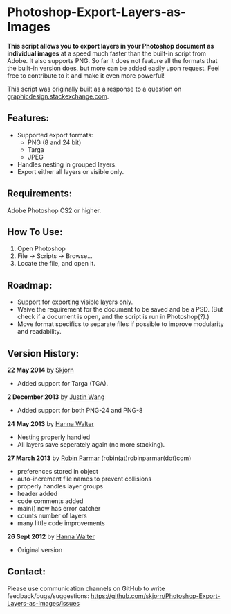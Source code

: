 Photoshop-Export-Layers-as-Images
=================================

<b>This script allows you to export layers in your Photoshop document as individual images</b> at a speed much faster than the built-in script from Adobe. It also supports PNG. So far it does not feature all the formats that the built-in version does, but more can be added easily upon request. Feel free to contribute to it and make it even more powerful!

This script was originally built as a response to a question on [graphicdesign.stackexchange.com](http://graphicdesign.stackexchange.com/).


Features:
-------------------------------
* Supported export formats:
  * PNG (8 and 24 bit)
  * Targa 
  * JPEG
* Handles nesting in grouped layers.
* Export either all layers or visible only.

Requirements: 
-------------------------------
Adobe Photoshop CS2 or higher.

How To Use: 
-------------------------------
1. Open Photoshop
2. File -> Scripts -> Browse...
3. Locate the file, and open it.


Roadmap:
-------------------------------
* Support for exporting visible layers only.
* Waive the requirement for the document to be saved and be a PSD. (But check if a document is open, and the script is run in Photoshop(?).)
* Move format specifics to separate files if possible to improve modularity and readability.


Version History:
-------------------------------

<b>22 May 2014</b> by [Skjorn](https://github.com/skjorn)

* Added support for Targa (TGA).

<b>2 December 2013</b> by [Justin Wang](http://www.github.com/Tangleworm)

* Added support for both PNG-24 and PNG-8

<b>24 May 2013</b> by [Hanna Walter](http://www.graphicdesign.stackexchange.com/users/408/hanna)

* Nesting properly handled
*  All layers save seperately again (no more stacking).


<b>27 March 2013</b> by [Robin Parmar](http://robinparmar.com/) (robin(at)robinparmar(dot)com)

* preferences stored in object
* auto-increment file names to prevent collisions
* properly handles layer groups
* header added
* code comments added
* main() now has error catcher
* counts number of layers
* many little code improvements


<b>26 Sept 2012</b> by [Hanna Walter](http://www.graphicdesign.stackexchange.com/users/408/hanna)

* Original version


Contact:
-------------------------------
Please use communication channels on GitHub to write feedback/bugs/suggestions: https://github.com/skjorn/Photoshop-Export-Layers-as-Images/issues
